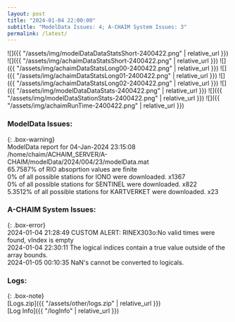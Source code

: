 ```yaml
---
layout: post
title: "2024-01-04 22:00:00"
subtitle: "ModelData Issues: 4; A-CHAIM System Issues: 3"
permalink: /latest/
---
```


![]({{ "/assets/img/modelDataDataStatsShort-2400422.png" | relative_url }})
![]({{ "/assets/img/achaimDataStatsShort-2400422.png" | relative_url }})
![]({{ "/assets/img/achaimDataStatsLong00-2400422.png" | relative_url }})
![]({{ "/assets/img/achaimDataStatsLong01-2400422.png" | relative_url }})
![]({{ "/assets/img/achaimDataStatsLong02-2400422.png" | relative_url }})
![]({{ "/assets/img/modelDataDataStats-2400422.png" | relative_url }})
![]({{ "/assets/img/modelDataStationStats-2400422.png" | relative_url }})
![]({{ "/assets/img/achaimRunTime-2400422.png" | relative_url }})


### ModelData Issues:  
  
{: .box-warning}  
 ModelData report for 04-Jan-2024 23:15:08   
 /home/chaim/ACHAIM_SERVER/A-CHAIM/modelData/2024/004/23/modelData.mat   
 65.7587% of RIO absoprtion values are finite   
 0% of all possible stations for IONO were downloaded. x1367   
 0% of all possible stations for SENTINEL were downloaded. x822   
 5.3512% of all possible stations for KARTVERKET were downloaded. x23   
  
### A-CHAIM System Issues:  
  
{: .box-error}  
2024-01-04 21:28:49 CUSTOM ALERT: RINEX303o:No valid times were found, vIndex is empty  
2024-01-04 22:30:11 The logical indices contain a true value outside of the array bounds.  
2024-01-05 00:10:35 NaN's cannot be converted to logicals.  

### Logs:  
  
{: .box-note}  
[Logs.zip]({{ "/assets/other/logs.zip" | relative_url }})  
[Log Info]({{ "/logInfo" | relative_url }})  
